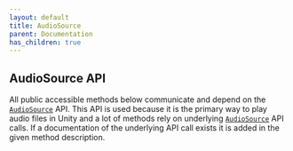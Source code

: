 ```yaml
---
layout: default
title: AudioSource
parent: Documentation
has_children: true
---
```


## AudioSource API
All public accessible methods below communicate and depend on the [```AudioSource```](https://docs.unity3d.com/ScriptReference/AudioSource.html) API. This API is used because it is the primary way to play audio files in Unity and a lot of methods rely on underlying [```AudioSource```](https://docs.unity3d.com/ScriptReference/AudioSource.html) API calls. If a documentation of the underlying API call exists it is added in the given method description.

